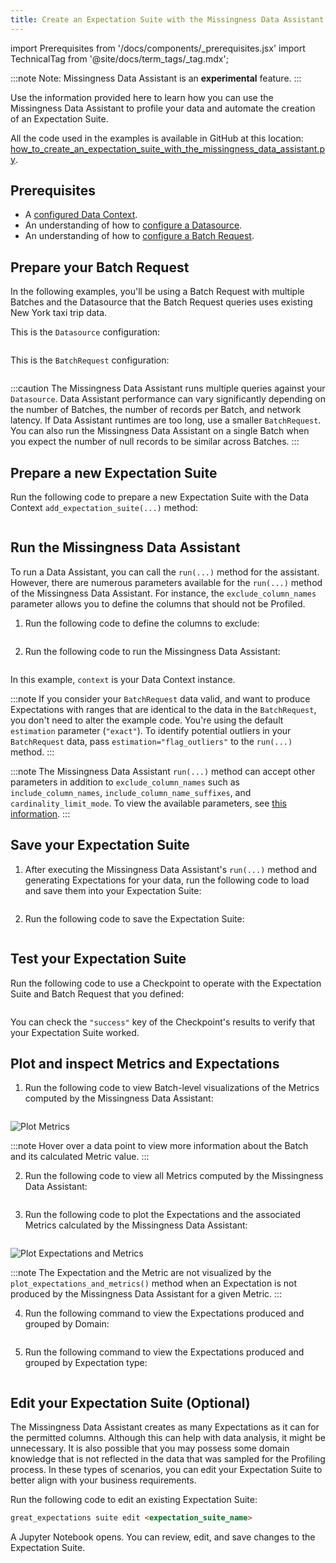 ```yaml
---
title: Create an Expectation Suite with the Missingness Data Assistant
---
```


import Prerequisites from '/docs/components/_prerequisites.jsx'
import TechnicalTag from '@site/docs/term_tags/_tag.mdx';

:::note Note:
Missingness Data Assistant is an **experimental** feature.
:::

Use the information provided here to learn how you can use the Missingness Data Assistant to profile your data and automate the creation of an Expectation Suite.

All the code used in the examples is available in GitHub at this location: [how_to_create_an_expectation_suite_with_the_missingness_data_assistant.py](https://github.com/great-expectations/great_expectations/blob/develop/tests/integration/docusaurus/expectations/data_assistants/how_to_create_an_expectation_suite_with_the_missingness_data_assistant.py).

## Prerequisites

<Prerequisites>

- A [configured Data Context](/docs/guides/setup/configuring_data_contexts/instantiating_data_contexts/how_to_quickly_instantiate_a_data_context).
- An understanding of how to [configure a Datasource](../../connecting_to_your_data/connect_to_data_lp.md).
- An understanding of how to [configure a Batch Request](/docs/0.15.50/guides/connecting_to_your_data/how_to_get_one_or_more_batches_of_data_from_a_configured_datasource).

</Prerequisites>

## Prepare your Batch Request

In the following examples, you'll be using a Batch Request with multiple Batches and the Datasource that the Batch Request queries uses existing New York taxi trip data.

This is the `Datasource` configuration:
 
```python name="tests/integration/docusaurus/expectations/data_assistants/how_to_create_an_expectation_suite_with_the_missingness_data_assistant.py datasource_config"
```

This is the `BatchRequest` configuration:

```python name="tests/integration/docusaurus/expectations/data_assistants/how_to_create_an_expectation_suite_with_the_missingness_data_assistant.py batch_request"
```

:::caution
The Missingness Data Assistant runs multiple queries against your `Datasource`. Data Assistant performance can vary significantly depending on the number of Batches, the number of records per Batch, and network latency. If Data Assistant runtimes are too long, use a smaller `BatchRequest`. You can also run the Missingness Data Assistant on a single Batch when you expect the number of null records to be similar across Batches.
:::

## Prepare a new Expectation Suite

Run the following code to prepare a new Expectation Suite with the Data Context `add_expectation_suite(...)` method:

```python name="tests/integration/docusaurus/expectations/data_assistants/how_to_create_an_expectation_suite_with_the_missingness_data_assistant.py expectation_suite"
```

## Run the Missingness Data Assistant

To run a Data Assistant, you can call the `run(...)` method for the assistant. However, there are numerous parameters available for the `run(...)` method of the Missingness Data Assistant. For instance, the `exclude_column_names` parameter allows you to define the columns that should not be Profiled.

1. Run the following code to define the columns to exclude:

  ```python name="tests/integration/docusaurus/expectations/data_assistants/how_to_create_an_expectation_suite_with_the_missingness_data_assistant.py exclude_column_names"
  ```

2. Run the following code to run the Missingness Data Assistant:

  ```python name="tests/integration/docusaurus/expectations/data_assistants/how_to_create_an_expectation_suite_with_the_missingness_data_assistant.py data_assistant_result"
  ```

  In this example, `context` is your Data Context instance.

  :::note
  If you consider your `BatchRequest` data valid, and want to produce Expectations with ranges that are identical to the data in the `BatchRequest`, you don't need to alter the example code. You're using the default `estimation` parameter (`"exact"`). To identify potential outliers in your `BatchRequest` data, pass `estimation="flag_outliers"` to the `run(...)` method.
  :::

  :::note
  The Missingness Data Assistant `run(...)` method can accept other parameters in addition to `exclude_column_names` such as `include_column_names`, `include_column_name_suffixes`, and `cardinality_limit_mode`. To view the available parameters, see [this information](https://github.com/great-expectations/great_expectations/blob/develop/great_expectations/rule_based_profiler/data_assistant/column_value_missing_data_assistant.py#L44).
  :::

## Save your Expectation Suite

1. After executing the Missingness Data Assistant's `run(...)` method and generating Expectations for your data, run the following code to load and save them into your Expectation Suite:

  ```python name="tests/integration/docusaurus/expectations/data_assistants/how_to_create_an_expectation_suite_with_the_missingness_data_assistant.py get_expectation_suite"
  ```

2. Run the following code to save the Expectation Suite:

  ```python name="tests/integration/docusaurus/expectations/data_assistants/how_to_create_an_expectation_suite_with_the_missingness_data_assistant.py save_expectation_suite"
  ```

## Test your Expectation Suite

  Run the following code to use a Checkpoint to operate with the Expectation Suite and Batch Request that you defined:

  ```python name="tests/integration/docusaurus/expectations/data_assistants/how_to_create_an_expectation_suite_with_the_missingness_data_assistant.py checkpoint"
  ```

  You can check the `"success"` key of the Checkpoint's results to verify that your Expectation Suite worked.

## Plot and inspect Metrics and Expectations

1. Run the following code to view Batch-level visualizations of the Metrics computed by the Missingness Data Assistant:

  ```python name="tests/integration/docusaurus/expectations/data_assistants/how_to_create_an_expectation_suite_with_the_missingness_data_assistant.py plot_metrics"
  ```

  ![Plot Metrics](../../../images/data_assistant_plot_metrics.png)

  :::note
  Hover over a data point to view more information about the Batch and its calculated Metric value.
  :::

2. Run the following code to view all Metrics computed by the Missingness Data Assistant:

  ```python name="tests/integration/docusaurus/expectations/data_assistants/how_to_create_an_expectation_suite_with_the_missingness_data_assistant.py metrics_by_domain"
  ```

3. Run the following code to plot the Expectations and the associated Metrics calculated by the Missingness Data Assistant:

  ```python name="tests/integration/docusaurus/expectations/data_assistants/how_to_create_an_expectation_suite_with_the_missingness_data_assistant.py plot_expectations_and_metrics"
  ```

  ![Plot Expectations and Metrics](../../../images/data_assistant_plot_expectations_and_metrics.png)

  :::note
  The Expectation and the Metric are not visualized by the `plot_expectations_and_metrics()` method when an Expectation is not produced by the Missingness Data Assistant for a given Metric.
  :::

4. Run the following command to view the Expectations produced and grouped by Domain:

  ```python name="tests/integration/docusaurus/expectations/data_assistants/how_to_create_an_expectation_suite_with_the_missingness_data_assistant.py show_expectations_by_domain_type"
  ```

5. Run the following command to view the Expectations produced and grouped by Expectation type:

  ```python name="tests/integration/docusaurus/expectations/data_assistants/how_to_create_an_expectation_suite_with_the_missingness_data_assistant.py show_expectations_by_expectation_type"
  ```

## Edit your Expectation Suite (Optional)

The Missingness Data Assistant creates as many Expectations as it can for the permitted columns. Although this can help with data analysis, it might be unnecessary.  It is also possible that you may possess some domain knowledge that is not reflected in the data that was sampled for the Profiling process. In these types of scenarios, you can edit your Expectation Suite to better align with your business requirements.

Run the following code to edit an existing Expectation Suite:

```markdown title="Terminal command"
great_expectations suite edit <expectation_suite_name>
```

A Jupyter Notebook opens. You can review, edit, and save changes to the Expectation Suite.